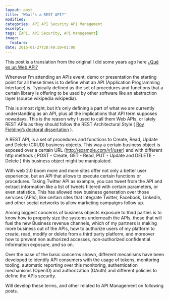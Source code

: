 ```yaml
---
layout: post
title: "What's a REST API?"
modified:
categories: API API Security API Management
excerpt:
tags: [API, API Security, API Management]
image:
  feature:
date: 2015-01-27T20:49:20+01:00
---
```


This post is a translation from the original I did some years ago here [¿Qué es un Web API?](https://lacabezaenlanube.wordpress.com/2014/10/09/que-es-un-web-api/)

Whenever I’m attending an APIs event, demo or presentation the starting point for all these times is to define what an API (Application Programming Interface) is. Typically defined as the set of procedures and functions that a certain library is offering to be used by other software like an abstraction layer (source wikipedia wikipedia).

This is almost right, but it’s only defining a part of what we are currently understanding as an API, plus all the implications that API term supposes nowadays. This is the reason why I used to call them Web APIs, or lately REST APIs as they should follow the REST Architectural Style ( [Roy Fielding’s doctoral dissertation](http://www.ics.uci.edu/~fielding/pubs/dissertation/rest_arch_style.htm) ).

A REST API, is a set of procedures and functions to Create, Read, Update and Delete (CRUD) business objects. This way a certain business object is exposed over a certain URL (http://example.com/v1/user) and with different http methods ( POST  - Create, GET - Read, PUT - Update and DELETE - Delete ) this business object might be manipulated. 

With web 2.0 boom more and more sites offer not only a better user experience, but an API that allows to execute certain functions or procedures. Taking Twitter API as example, you can tweet from the API and extract information like a list of tweets filtered with certain parameters, or even statistics. This has allowed new business generation over those services (APIs), like certain sites that integrate Twitter, Facebook, LinkedIn, and other social networks to allow marketing campaigns follow up.

Among biggest concerns of business objects exposure to third parties is to know how to properly size the systems underneath the APIs, those that will fuel the new Business revenue channels, which of my partners is making more business out of the APIs, how to authorize users of my platform to create, read, modify or delete from a third party platform, and moreover how to prevent non authorized accesses, non-authorized confidential information exposure, and so on.

Over the base of the basic concerns shown, different mecanisms have been developed to identify API consumers with the usage of tokens, monitoring tooling, automatic reporting over this monitoring, authentication mechanisms (OpenID) and authorization (OAuth) and different policies to define the APIs security.

Will develop these terms, and other related to API Management on following posts.

